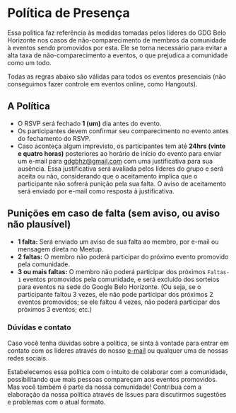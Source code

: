 # Política de Presença
Essa política faz referência às medidas tomadas pelos líderes do GDG Belo Horizonte nos casos de não-comparecimento de membros da comunidade à eventos sendo promovidos por esta. Ele se torna necessário para evitar a alta taxa de não-comparecimento a eventos, o que prejudica a comunidade como um todo.


Todas as regras abaixo são válidas para todos os eventos presenciais (não conseguimos fazer controle em eventos online, como Hangouts).
 
## A Política
- O RSVP será fechado **1 (um)** dia antes do evento.
- Os participantes devem confirmar seu comparecimento no evento antes do fechamento do RSVP.
- Caso aconteça algum imprevisto, os participantes tem até **24hrs (vinte e quatro horas)** posteriores ao horário de início do evento para enviar um e-mail para [gdgbhz@gmail.com](mailto:gdgbhz@gmail.com) com uma justificativa para sua ausência. Essa justificativa será avaliada pelos líderes do grupo e será aceita ou não, considerando que o aceitamento implica que o participante não sofrerá punição pela sua falta. O aviso de aceitamento será enviado por e-mail como resposta à justificativa.


## Punições em caso de falta (sem aviso, ou aviso não plausível)
- **1 falta:** Será enviado um aviso de sua falta ao membro, por e-mail ou mensagem direta no Meetup.  
- **2 faltas:** O membro não poderá participar do próximo evento promovido pela comunidade.
- **3 ou mais faltas:** O membro não poderá participar dos próximos `Faltas-1` eventos promovidos pela comunidade, e será excluído dos sorteios para eventos na sede do Google Belo Horizonte. (Ou seja, se o participante faltou 3 vezes, ele não pode participar dos próximos 2 eventos promovidos; se ele faltou 4 vezes, não poderá participar dos próximos 3 eventos; etc.)


### Dúvidas e contato
Caso você tenha dúvidas sobre a política, se sinta à vontade para entrar em contato com os líderes através do nosso [e-mail](mailto:gdgbhz@gmail.com) ou qualquer uma de nossas redes sociais.


Estabelecemos essa política com o intuito de colaborar com a comunidade, possibilitando que mais pessoas compareçam aos eventos promovidos. Mas você também é parte da nossa comunidade! Contribua com a elaboração da nossa política através de Issues para discutirmos sugestões e problemas com o atual formato.
